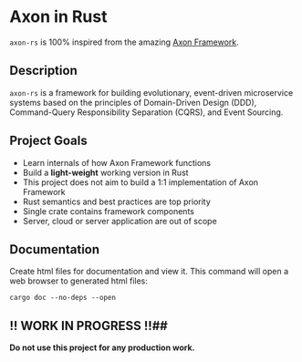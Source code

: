 # Axon in Rust

`axon-rs` is 100% inspired from the amazing [Axon Framework](https://www.axoniq.io/axoniq-products).

## Description

`axon-rs` is a framework for building evolutionary, event-driven microservice systems based on the principles of
Domain-Driven Design (DDD), Command-Query Responsibility Separation (CQRS), and Event Sourcing.

## Project Goals

- Learn internals of how Axon Framework functions
- Build a **light-weight** working version in Rust
- This project does not aim to build a 1:1 implementation of Axon Framework
- Rust semantics and best practices are top priority
- Single crate contains framework components
- Server, cloud or server application are out of scope

## Documentation

Create html files for documentation and view it. This command will open a web browser to generated html files:

`cargo doc --no-deps --open`

## !! WORK IN PROGRESS !!##

**Do not use this project for any production work.**